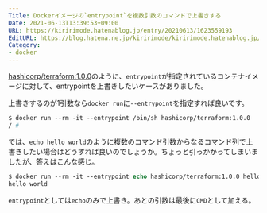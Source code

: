```yaml
---
Title: Dockerイメージの`entrypoint`を複数引数のコマンドで上書きする
Date: 2021-06-13T13:39:53+09:00
URL: https://kiririmode.hatenablog.jp/entry/20210613/1623559193
EditURL: https://blog.hatena.ne.jp/kiririmode/kiririmode.hatenablog.jp/atom/entry/26006613775341542
Category:
- docker
---
```


[hashicorp/terraform:1.0.0](https://hub.docker.com/layers/hashicorp/terraform/1.0.0/images/sha256-6dafbe34b7c18d189ff18e3dfb7cd5fc4144a2714eb2bc7b6dd9352455e8848a?context=explore)のように、`entrypoint`が指定されているコンテナイメージに対して、entrypointを上書きしたいケースがありました。

上書きするのが1引数なら`docker run`に`--entrypoint`を指定すれば良いです。

```tcsh
$ docker run --rm -it --entrypoint /bin/sh hashicorp/terraform:1.0.0
/ #
```

では、`echo hello world`のように複数のコマンド引数からなるコマンド列で上書きしたい場合はどうすれば良いのでしょうか。ちょっと引っかかってしまいましたが、答えはこんな感じ。

```tcsh
$ docker run --rm -it --entrypoint echo hashicorp/terraform:1.0.0 hello world
hello world
```

`entrypoint`としては`echo`のみで上書き。あとの引数は最後に`CMD`として加える。
